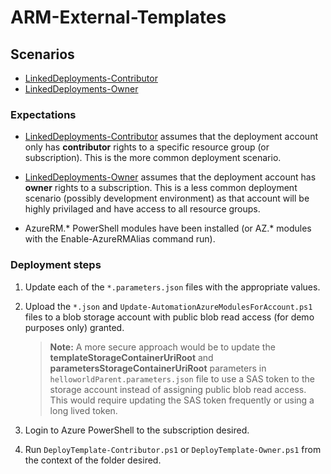 # ARM-External-Templates

## Scenarios

- [LinkedDeployments-Contributor](LinkedDeployments-Contributor)
- [LinkedDeployments-Owner](LinkedDeployments-Owner)

### Expectations

- [LinkedDeployments-Contributor](LinkedDeployments-Contributor) assumes that the deployment account only has **contributor** rights to a specific resource group (or subscription).  This is the more common deployment scenario.

- [LinkedDeployments-Owner](LinkedDeployments-Owner) assumes that the deployment account has **owner** rights to a subscription.  This is a less common deployment scenario (possibly development environment) as that account will be highly privilaged and have access to all resource groups.

- AzureRM.* PowerShell modules have been installed (or AZ.* modules with the Enable-AzureRMAlias command run).

### Deployment steps

1. Update each of the `*.parameters.json` files with the appropriate values.
1. Upload the `*.json` and `Update-AutomationAzureModulesForAccount.ps1` files to a blob storage account with public blob read access (for demo purposes only) granted.

    > **Note:** A more secure approach would be to update the **templateStorageContainerUriRoot** and **parametersStorageContainerUriRoot** parameters in `helloworldParent.parameters.json` file to use a SAS token to the storage account instead of assigning public blob read access.  This would require updating the SAS token frequently or using a long lived token.

1. Login to Azure PowerShell to the subscription desired.
1. Run `DeployTemplate-Contributor.ps1` or `DeployTemplate-Owner.ps1` from the context of the folder desired.